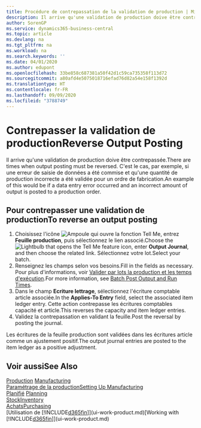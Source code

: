 ```yaml
---
title: Procédure de contrepassation de la validation de production | Microsoft Docs
description: Il arrive qu'une validation de production doive être contrepassée. C'est le cas, par exemple, si une erreur de saisie de données a été commise et qu'une quantité de production incorrecte a été validée pour un ordre de fabrication.
author: SorenGP
ms.service: dynamics365-business-central
ms.topic: article
ms.devlang: na
ms.tgt_pltfrm: na
ms.workload: na
ms.search.keywords: ''
ms.date: 04/01/2020
ms.author: edupont
ms.openlocfilehash: 33be858c687381a50f42d1c59ca735358f113d72
ms.sourcegitcommit: a80afd4e5075018716efad76d82a54e158f1392d
ms.translationtype: HT
ms.contentlocale: fr-FR
ms.lasthandoff: 09/09/2020
ms.locfileid: "3788749"
---
```

# <a name="reverse-output-posting"></a><span data-ttu-id="d8dec-104">Contrepasser la validation de production</span><span class="sxs-lookup"><span data-stu-id="d8dec-104">Reverse Output Posting</span></span>
<span data-ttu-id="d8dec-105">Il arrive qu'une validation de production doive être contrepassée.</span><span class="sxs-lookup"><span data-stu-id="d8dec-105">There are times when output posting must be reversed.</span></span> <span data-ttu-id="d8dec-106">C'est le cas, par exemple, si une erreur de saisie de données a été commise et qu'une quantité de production incorrecte a été validée pour un ordre de fabrication.</span><span class="sxs-lookup"><span data-stu-id="d8dec-106">An example of this would be if a data entry error occurred and an incorrect amount of output is posted to a production order.</span></span>  

## <a name="to-reverse-an-output-posting"></a><span data-ttu-id="d8dec-107">Pour contrepasser une validation de production</span><span class="sxs-lookup"><span data-stu-id="d8dec-107">To reverse an output posting</span></span>  
1.  <span data-ttu-id="d8dec-108">Choisissez l'icône ![Ampoule qui ouvre la fonction Tell Me](media/ui-search/search_small.png "Dites-moi ce que vous voulez faire"), entrez **Feuille production**, puis sélectionnez le lien associé.</span><span class="sxs-lookup"><span data-stu-id="d8dec-108">Choose the ![Lightbulb that opens the Tell Me feature](media/ui-search/search_small.png "Tell me what you want to do") icon, enter **Output Journal**, and then choose the related link.</span></span> <span data-ttu-id="d8dec-109">Sélectionnez votre lot.</span><span class="sxs-lookup"><span data-stu-id="d8dec-109">Select your batch.</span></span>  
2. <span data-ttu-id="d8dec-110">Renseignez les champs selon vos besoins.</span><span class="sxs-lookup"><span data-stu-id="d8dec-110">Fill in the fields as necessary.</span></span> <span data-ttu-id="d8dec-111">Pour plus d'informations, voir [Valider par lots la production et les temps d'exécution](production-how-to-post-output-quantity.md).</span><span class="sxs-lookup"><span data-stu-id="d8dec-111">For more information, see [Batch Post Output and Run Times](production-how-to-post-output-quantity.md).</span></span>
3.  <span data-ttu-id="d8dec-112">Dans le champ **Ecriture lettrage**, sélectionnez l'écriture comptable article associée.</span><span class="sxs-lookup"><span data-stu-id="d8dec-112">In the **Applies-To Entry** field, select the associated item ledger entry.</span></span> <span data-ttu-id="d8dec-113">Cette action contrepasse les écritures comptables capacité et article.</span><span class="sxs-lookup"><span data-stu-id="d8dec-113">This reverses the capacity and item ledger entries.</span></span>  
4. <span data-ttu-id="d8dec-114">Validez la contrepassation en validant la feuille.</span><span class="sxs-lookup"><span data-stu-id="d8dec-114">Post the reversal by posting the journal.</span></span>  

<span data-ttu-id="d8dec-115">Les écritures de la feuille production sont validées dans les écritures article comme un ajustement positif.</span><span class="sxs-lookup"><span data-stu-id="d8dec-115">The output journal entries are posted to the item ledger as a positive adjustment.</span></span>  

## <a name="see-also"></a><span data-ttu-id="d8dec-116">Voir aussi</span><span class="sxs-lookup"><span data-stu-id="d8dec-116">See Also</span></span>  
 <span data-ttu-id="d8dec-117">[Production](production-manage-manufacturing.md)  </span><span class="sxs-lookup"><span data-stu-id="d8dec-117">[Manufacturing](production-manage-manufacturing.md)  </span></span>  
 [<span data-ttu-id="d8dec-118">Paramétrage de la production</span><span class="sxs-lookup"><span data-stu-id="d8dec-118">Setting Up Manufacturing</span></span>](production-configure-production-processes.md)  
 <span data-ttu-id="d8dec-119">[Planifié](production-planning.md)    </span><span class="sxs-lookup"><span data-stu-id="d8dec-119">[Planning](production-planning.md)    </span></span>  
 [<span data-ttu-id="d8dec-120">Stock</span><span class="sxs-lookup"><span data-stu-id="d8dec-120">Inventory</span></span>](inventory-manage-inventory.md)  
 [<span data-ttu-id="d8dec-121">Achats</span><span class="sxs-lookup"><span data-stu-id="d8dec-121">Purchasing</span></span>](purchasing-manage-purchasing.md)  
 <span data-ttu-id="d8dec-122">[Utilisation de [!INCLUDE[d365fin](includes/d365fin_md.md)]](ui-work-product.md)</span><span class="sxs-lookup"><span data-stu-id="d8dec-122">[Working with [!INCLUDE[d365fin](includes/d365fin_md.md)]](ui-work-product.md)</span></span>  
